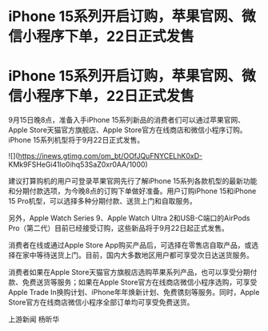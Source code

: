 # iPhone 15系列开启订购，苹果官网、微信小程序下单，22日正式发售

# iPhone 15系列开启订购，苹果官网、微信小程序下单，22日正式发售

9月15日晚8点，准备入手iPhone 15系列新品的消费者们可以通过苹果官网、Apple Store天猫官方旗舰店、Apple
Store官方在线商店和微信小程序订购。iPhone 15系列机型将于9月22日正式发售。

![](https://inews.gtimg.com/om_bt/OOfJQuFNYCELhK0xD-
KMk9FSHeGi41lo0ihq53SaZ0xr0AA/1000)

建议打算购机的用户可登录苹果官网先行了解iPhone 15系列各款机型的最新功能和分期付款选项，为今晚8点的订购下单做好准备。用户订购iPhone
15和iPhone 15 Pro机型，可以选择多种分期付款、送货上门和自取服务。

另外，Apple Watch Series 9、Apple Watch Ultra 2和USB-C端口的AirPods
Pro（第二代）目前已经接受订购，这些新品将于9月22日起正式发售。

消费者在线或通过Apple Store App购买产品后，可选择在零售店自取产品，或选择在家中等待送货上门。目前，国内大多数地区用户都可享受次日达送货服务。

消费者如果在Apple Store天猫官方旗舰店选购苹果系列产品，也可以享受分期付款、免费送货等服务；如果在Apple
Store官方在线商店微信小程序选购，可享受Apple Trade In换购计划、iPhone年年焕新计划、免费镌刻等服务。同时，Apple
Store官方在线商店微信小程序全部订单均可享受免费送货。

上游新闻 杨昕华


